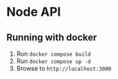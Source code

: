 # Node API

## Running with docker
1. Run `docker compose build`
2. Run `docker compose up -d`
2. Browse to `http://localhost:3000`